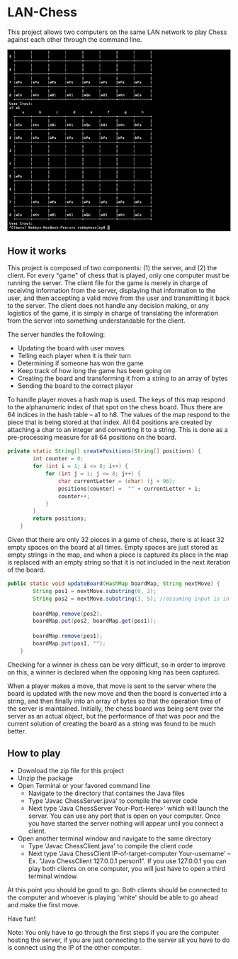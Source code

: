 # LAN-Chess
This project allows two computers on the same LAN network to play Chess against each other through the command line.

![LAN Chess](https://github.com/Robbyswimmer/LAN-Chess/blob/master/images/chess-pic.png)

## How it works

This project is composed of two components: (1) the server, and (2) the client. For every "game" of chess that is played, only one computer must be running the server. The client file for the game is merely in charge of receiving information from the server, displaying that information to the user, and then accepting a valid move from the user and transmitting it back to the server. The client does not handle any decision making, or any logistics of the game, it is simply in charge of translating the information from the server into something understandable for the client. 

The server handles the following:
* Updating the board with user moves 
* Telling each player when it is their turn
* Determining if someone has won the game
* Keep track of how long the game has been going on
* Creating the board and transforming it from a string to an array of bytes
* Sending the board to the correct player

To handle player moves a hash map is used. The keys of this map respond to the alphanumeric index of that spot on the chess board. Thus there are 64 indices in the hash table – a1 to h8. The values of the map respond to the piece that is being stored at that index. All 64 positions are created by attaching a char to an integer and converting it to a string. This is done as a pre-processing measure for all 64 positions on the board.

```java
private static String[] createPositions(String[] positions) {
        int counter = 0;
        for (int i = 1; i <= 8; i++) {
            for (int j = 1; j <= 8; j++) {
                char currentLetter = (char) (j + 96);
                positions[counter] =  "" + currentLetter + i;
                counter++;
            }
        }
        return positions;
    }
```
Given that there are only 32 pieces in a game of chess, there is at least 32 empty spaces on the board at all times. Empty spaces are just stored as empty strings in the map, and when a piece is captured its place in the map is replaced with an empty string so that it is not included in the next iteration of the board. 

```java
public static void updateBoard(HashMap boardMap, String nextMove) {
        String pos1 = nextMove.substring(0, 2);
        String pos2 = nextMove.substring(3, 5); //assuming input is in the form "a3 a5" etc

        boardMap.remove(pos2);
        boardMap.put(pos2, boardMap.get(pos1));

        boardMap.remove(pos1);
        boardMap.put(pos1, "");
    }
```

Checking for a winner in chess can be very difficult, so in order to improve on this, a winner is declared when the opposing king has been captured. 

When a player makes a move, that move is sent to the server where the board is updated with the new move and then the board is converted into a string, and then finally into an array of bytes so that the operation time of the server is maintained. Initially, the chess board was being sent over the server as an actual object, but the performance of that was poor and the current solution of creating the board as a string was found to be much better.

## How to play

* Download the zip file for this project
* Unzip the package
* Open Terminal or your favored command line
  * Navigate to the directory that containes the Java files
  * Type 'Javac ChessServer.java' to compile the server code
  * Next type 'Java ChessServer Your-Port-Here>' which will launch the server. You can use any port that is open on your computer. Once you have started the server nothing will appear until you connect a client.
* Open another terminal window and navigate to the same directory
  * Type 'Javac ChessClient.java' to compile the client code
  * Next type 'Java ChessClient IP-of-target-computer Your-username' – Ex. "Java ChessClient 127.0.0.1 person1". If you use 127.0.0.1 you can play both clients on one computer, you will just have to open a third terminal window.
  
At this point you should be good to go. Both clients should be connected to the computer and whoever is playing 'white' should be able to go ahead and make the first move. 

Have fun!

Note: You only have to go through the first steps if you are the computer hosting the server, if you are just connecting to the server all you have to do is connect using the IP of the other computer. 
